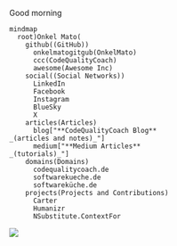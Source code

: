 Good morning

```mermaid
mindmap
  root)Onkel Mato(
    github((GitHub))
      onkelmatogitgub(OnkelMato)
      ccc(CodeQualityCoach)
      awesome(Awesome Inc)
    social((Social Networks))
      LinkedIn
      Facebook
      Instagram
      BlueSky
      X
    articles(Articles)
      blog["**CodeQualityCoach Blog**
_(articles and notes)_"]
      medium["**Medium Articles**
_(tutorials)_"]
    domains(Domains)
      codequalitycoach.de
      softwarekueche.de
      softwareküche.de
    projects(Projects and Contributions)
      Carter
      Humanizr
      NSubstitute.ContextFor

```


<a href="https://github.com/OnkelMato">
  <img src="https://github-readme-stats.vercel.app/api?username=OnkelMato&count_private=true&show_icons=true" />
</a>

